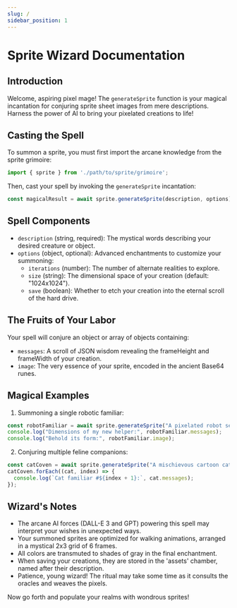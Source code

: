 ```yaml
---
slug: /
sidebar_position: 1
---
```

# Sprite Wizard Documentation

## Introduction
Welcome, aspiring pixel mage! The `generateSprite` function is your magical incantation for conjuring sprite sheet images from mere descriptions. Harness the power of AI to bring your pixelated creations to life!

## Casting the Spell
To summon a sprite, you must first import the arcane knowledge from the sprite grimoire:

```javascript
import { sprite } from './path/to/sprite/grimoire';
```

Then, cast your spell by invoking the `generateSprite` incantation:

```javascript
const magicalResult = await sprite.generateSprite(description, options);
```

## Spell Components
- `description` (string, required): The mystical words describing your desired creature or object.
- `options` (object, optional): Advanced enchantments to customize your summoning:
  - `iterations` (number): The number of alternate realities to explore.
  - `size` (string): The dimensional space of your creation (default: "1024x1024").
  - `save` (boolean): Whether to etch your creation into the eternal scroll of the hard drive.

## The Fruits of Your Labor
Your spell will conjure an object or array of objects containing:
- `messages`: A scroll of JSON wisdom revealing the frameHeight and frameWidth of your creation.
- `image`: The very essence of your sprite, encoded in the ancient Base64 runes.

## Magical Examples

1. Summoning a single robotic familiar:
```javascript
const robotFamiliar = await sprite.generateSprite("A pixelated robot servant");
console.log("Dimensions of my new helper:", robotFamiliar.messages);
console.log("Behold its form:", robotFamiliar.image);
```

2. Conjuring multiple feline companions:
```javascript
const catCoven = await sprite.generateSprite("A mischievous cartoon cat", { iterations: 3 });
catCoven.forEach((cat, index) => {
  console.log(`Cat familiar #${index + 1}:`, cat.messages);
});
```

## Wizard's Notes
- The arcane AI forces (DALL-E 3 and GPT) powering this spell may interpret your wishes in unexpected ways.
- Your summoned sprites are optimized for walking animations, arranged in a mystical 2x3 grid of 6 frames.
- All colors are transmuted to shades of gray in the final enchantment.
- When saving your creations, they are stored in the 'assets' chamber, named after their description.
- Patience, young wizard! The ritual may take some time as it consults the oracles and weaves the pixels.

Now go forth and populate your realms with wondrous sprites!
